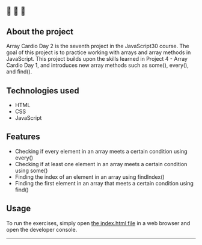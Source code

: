 🔔 🔔 🔔
---
## About the project

Array Cardio Day 2 is the seventh project in the JavaScript30 course. The goal of this project is to practice working with arrays and array methods in JavaScript. This project builds upon the skills learned in Project 4 - Array Cardio Day 1, and introduces new array methods such as some(), every(), and find().

## Technologies used

- HTML
- CSS
- JavaScript

## Features

 - Checking if every element in an array meets a certain condition using every()
 - Checking if at least one element in an array meets a certain condition using some()
 - Finding the index of an element in an array using findIndex()
 - Finding the first element in an array that meets a certain condition using find()

## Usage

To run the exercises, simply open [the index.html file](https://elenacoder.github.io/JavaScript30-Projects/project-07-array-cardio-day2/) in a web browser and open the developer console.

---